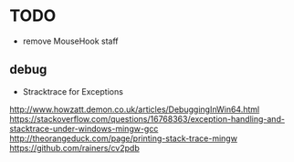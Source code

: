 
# TODO

* remove MouseHook staff

## debug

* Stracktrace for Exceptions

http://www.howzatt.demon.co.uk/articles/DebuggingInWin64.html
https://stackoverflow.com/questions/16768363/exception-handling-and-stacktrace-under-windows-mingw-gcc
http://theorangeduck.com/page/printing-stack-trace-mingw
https://github.com/rainers/cv2pdb
